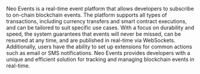 Neo Events is a real-time event platform that allows developers to subscribe to on-chain blockchain events. The platform supports all types of transactions, including currency transfers and smart contract executions, and can be tailored to suit specific use cases. With a focus on durability and speed, the system guarantees that events will never be missed, can be resumed at any time, and are published in real-time via WebSockets. Additionally, users have the ability to set up extensions for common actions such as email or SMS notifications. Neo Events provides developers with a unique and efficient solution for tracking and managing blockchain events in real-time.

<!--

**Here are some ideas to get you started:**

🙋‍♀️ A short introduction - what is your organization all about?
🌈 Contribution guidelines - how can the community get involved?
👩‍💻 Useful resources - where can the community find your docs? Is there anything else the community should know?
🍿 Fun facts - what does your team eat for breakfast?
🧙 Remember, you can do mighty things with the power of [Markdown](https://docs.github.com/github/writing-on-github/getting-started-with-writing-and-formatting-on-github/basic-writing-and-formatting-syntax)
-->
